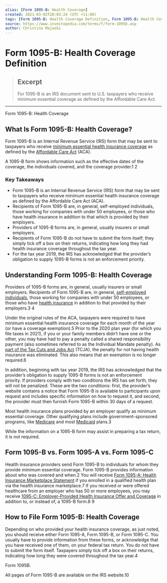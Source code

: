 ```yaml
---
alias: [Form 1095-B: Health Coverage]
created: 2021-03-02T20:03:24 (UTC +11:00)
tags: [Form 1095-B: Health Coverage Definition, Form 1095-B: Health Coverage]
source: https://www.investopedia.com/terms/f/form-1095b.asp
author: Christina Majaski
---
```


# Form 1095-B: Health Coverage Definition

> ## Excerpt
> For 1095-B is an IRS document sent to U.S. taxpayers who receive minimum essential coverage as defined by the Affordable Care Act.

---

Form 1095-B: Health Coverage
## What Is Form 1095-B: Health Coverage?

Form 1095-B is an Internal Revenue Service (IRS) form that may be sent to taxpayers who receive [minimum essential health insurance coverage](https://www.investopedia.com/terms/m/minimum-essential-coverage.asp) as defined by the [Affordable Care Act](https://www.investopedia.com/terms/a/affordable-care-act.asp) (ACA).

A 1095-B form shows information such as the effective dates of the coverage, the individuals covered, and the coverage provider.1 2

### Key Takeaways

-   Form 1095-B is an Internal Revenue Service (IRS) form that may be sent to taxpayers who receive minimum essential health insurance coverage as defined by the Affordable Care Act (ACA).
-   Recipients of Form 1095-B are, in general, self-employed individuals, those working for companies with under 50 employees, or those who have health insurance in addition to that which is provided by their employers.
-   Providers of 1095-B forms are, in general, usually insurers or small employers.
-   Recipients of Form 1095-B do not have to submit the form itself; they simply tick off a box on their returns, indicating how long they had health insurance coverage throughout the tax year.
-   For the tax year 2019, the IRS has acknowledged that the provider’s obligation to supply 1095-B forms is not an enforcement priority. 

## Understanding Form 1095-B: Health Coverage

Providers of 1095-B forms are, in general, usually insurers or small employers. Recipients of Form 1095-B are, in general, [self-employed individuals](https://www.investopedia.com/terms/s/self-employed-person.asp), those working for companies with under 50 employees, or those who have [health insurance](https://www.investopedia.com/articles/pf/08/private-health-insurance.asp) in addition to that provided by their employers.3 4

Under the original rules of the ACA, taxpayers were required to have minimum essential health insurance coverage for each month of the year (or have a coverage exemption).5 Prior to the 2020 plan year (for which you file taxes in 2021), if you or your family members didn’t have one or the other, you may have had to pay a penalty called a shared responsibility payment (also sometimes referred to as the Individual Mandate penalty). As [part of the Tax Cuts and Jobs Act](https://www.investopedia.com/taxes/how-gop-tax-bill-affects-you/) (TCJA), the penalty for not having health insurance was eliminated. This also means that an exemption is no longer required.6

In addition, beginning with tax year 2019, the IRS has acknowledged that the provider’s obligation to supply 1095-B forms is not an enforcement priority. If providers comply with two conditions the IRS has set forth, they will not be penalized. These are the two conditions: first, the provider’s website contains a notice that Form 1095-B is available to participants upon request and includes specific information on how to request it, and second, the provider must then furnish Form 1095-B within 30 days of a request.

Most health insurance plans provided by an employer qualify as minimum essential coverage. Other qualifying plans include government-sponsored programs, like [Medicare](https://www.investopedia.com/terms/m/medicare.asp) and most [Medicaid](https://www.investopedia.com/terms/m/medicaid.asp) plans.3

While the information on a 1095-B form may assist in preparing a tax return, it is not required.

## Form 1095-B vs. Form 1095-A vs. Form 1095-C

Health insurance providers send Form 1095-B to individuals for whom they provide minimum essential coverage. Form 1095-B provides information about who was covered and when.2 You will receive [Form 1095-A: Health Insurance Marketplace Statement](https://www.investopedia.com/terms/f/form-1095a.asp) if you enrolled in a qualified health plan via the health insurance marketplace.7 If you received or were offered healthcare from an employer who has 50 or more employees, you may receive [1095-C: Employer-Provided Health Insurance Offer and Coverage](https://www.investopedia.com/terms/f/form-1095c.asp) in addition to, or instead of, a 1095-B form.8 9

## How to File Form 1095-B: Health Coverage

Depending on who provided your health insurance coverage, as just noted, you should receive either Form 1095-A, Form 1095-B, or Form 1095-C. You usually have to provide information from these forms, or acknowledge that you have received one of them, on your federal tax return. You do not have to submit the form itself. Taxpayers simply tick off a box on their returns, indicating how long they were covered throughout the tax year.4

Form 1095B.

All pages of Form 1095-B are available on the IRS website.10
